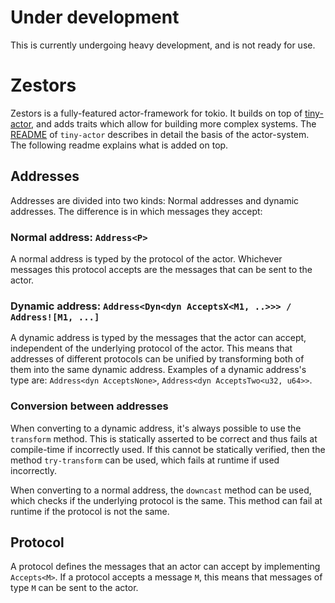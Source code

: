 # Under development
This is currently undergoing heavy development, and is not ready for use.

# Zestors

Zestors is a fully-featured actor-framework for tokio. It builds on top of [tiny-actor](https://github.com/jvdwrf/tiny-actor), and adds traits which allow for building more complex systems. The [README](https://github.com/jvdwrf/tiny-actor/blob/main/README.md) of `tiny-actor` describes in detail the basis of the actor-system. The following readme explains what is added on top.

## Addresses
Addresses are divided into two kinds: Normal addresses and dynamic addresses. The difference is in which messages they accept:

### Normal address: `Address<P>`
A normal address is typed by the protocol of the actor. Whichever messages this protocol accepts are the messages that can be sent to the actor.

### Dynamic address: `Address<Dyn<dyn AcceptsX<M1, ..>>> / Address![M1, ...]`
A dynamic address is typed by the messages that the actor can accept, independent of the underlying protocol of the actor. This means that addresses of different protocols can be unified by transforming both of them into the same dynamic address. Examples of a dynamic address's type are: `Address<dyn AcceptsNone>`, `Address<dyn AcceptsTwo<u32, u64>>`.

### Conversion between addresses
When converting to a dynamic address, it's always possible to use the `transform` method. This is statically asserted to be correct and thus fails at compile-time if incorrectly used. If this cannot be statically verified, then the method `try-transform` can be used, which fails at runtime if used incorrectly.

When converting to a normal address, the `downcast` method can be used, which checks if the underlying protocol is the same. This method can fail at runtime if the protocol is not the same.

## Protocol
A protocol defines the messages that an actor can accept by implementing `Accepts<M>`. If a protocol accepts a message `M`, this means that messages of type `M` can be sent to the actor.
